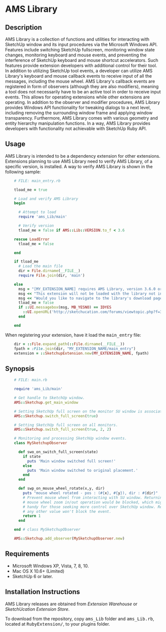 # AMS Library

## Description

AMS Library is a collection of functions and utilities for interacting with
SketchUp window and its input procedures via the Microsoft Windows API. Features
include switching SketchUp fullscreen, monitoring window state changes,
monitoring keyboard and mouse events, and preventing the interference of
SketchUp keyboard and mouse shortcut accelerators. Such features provide
extension developers with additional control for their tool. In addition to
utilizing SketchUp tool events, a developer can utilize AMS Library's keyboard
and mouse callback events to receive input of all the messages, including the
mouse wheel. AMS Library's callback events are registered in form of observers
(although they are also modifiers), meaning a tool does not necessarily have to
be an active tool in order to receive input events. This allows for operating
extensions while other extensions are operating. In addition to the observer and
modifier procedures, AMS Library provides Windows API functionality for tweaking
dialogs to a next level, including removing the surrounding window frame and
applying window transparency. Furthermore, AMS Library comes with various
geometry and entity hierarchy manipulation functions. In a way, AMS Library
provides developers with functionality not achievable with SketchUp Ruby API.


## Usage

AMS Library is intended to be a dependency extension for other extensions.
Extensions planning to use AMS Library need to verify AMS Library, of a specific
version, is installed. A way to verify AMS Library is shown in the following sample:
```ruby
    # FILE: main_entry.rb

    tload_me = true

    # Load and verify AMS Library
    begin

      # Attempt to load
      require 'ams_Lib/main'

      # Verify version
      tload_me = false if AMS::Lib::VERSION.to_f < 3.6

    rescue LoadError
      tload_me = false

    end

    if tload_me
      # Load the main file
      dir = File.dirname(__FILE__)
      require File.join(dir, 'main')

    else
      msg = "[MY_EXTENSION_NAME] requires AMS Library, version 3.6.0 or later! "
      msg << "This extension will not be loaded with the library not installed or outdated. "
      msg << "Would you like to navigate to the library's download page?"
      tload_me = false
      if ::UI.messagebox(msg, MB_YESNO) == IDYES
        ::UI.openURL('http://sketchucation.com/forums/viewtopic.php?f=323&t=55067#p499835')
      end

    end
```

When registering your extension, have it load the <tt>main_entry</tt> file:
```ruby
    dir = ::File.expand_path(::File.dirname(__FILE__))
    fpath = :File.join(dir, "MY_EXTENSION_NAME/main_entry")
    extension = ::SketchupExtension.new(MY_EXTENSION_NAME, fpath)
```


## Synopsis
```ruby
    # FILE: main.rb

    require 'ams_Lib/main'

    # Get handle to SketchUp window.
    AMS::Sketchup.get_main_window

    # Setting SketchUp full screen on the monitor SU window is associated to.
    AMS::Sketchup.switch_full_screen(true)

    # Setting SketchUp full screen on all monitors.
    AMS::Sketchup.switch_full_screen(true, 2, 2)

    # Monitoring and processing SketchUp window events.
    class MySketchupObserver

      def swo_on_switch_full_screen(state)
        if state
          puts 'Main window switched full screen!'
        else
          puts 'Main window switched to original placement.'
        end
      end

      def swp_on_mouse_wheel_rotate(x,y, dir)
        puts "mouse wheel rotated - pos : (#{x}, #{y}), dir : #{dir}"
        # Prevent mouse wheel from interacting with SU window. Returning 1 means
        # mouse wheel zoom in/out operation would be blocked, which might be
        # handy for those seeking more control over SketchUp window. Returning
        # any other value won't block the event.
        return 1
      end

    end # class MySketchupObserver

    AMS::Sketchup.add_observer(MySketchupObserver.new)
```

## Requirements

* Microsoft Windows XP, Vista, 7, 8, 10.
* Mac OS X 10.6+ (Limited)
* SketchUp 6 or later.


## Installation Instructions

AMS Library releases are obtained from <i>Extension Warehouse</i> or <i>SketchUcation Extension Store</i>.

To download from the repository, copy <tt>ams_Lib</tt> folder and <tt>ams_Lib.rb</tt>,
located at <tt>RubyExtension/</tt>, to your plugins folder.
